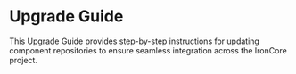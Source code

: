 # Upgrade Guide

This Upgrade Guide provides step-by-step instructions for updating component repositories to ensure seamless integration across the IronCore project.
